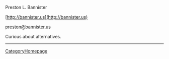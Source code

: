 Preston L. Bannister

[http://bannister.us](http://bannister.us)

[preston@bannister.us](mailto:preston@bannister.us) 


Curious about alternatives. 



---

 [CategoryHomepage](CategoryHomepage)  
